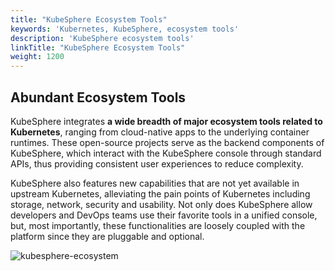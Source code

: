 ```yaml
---
title: "KubeSphere Ecosystem Tools"
keywords: 'Kubernetes, KubeSphere, ecosystem tools'
description: 'KubeSphere ecosystem tools'
linkTitle: "KubeSphere Ecosystem Tools"
weight: 1200
---
```


## Abundant Ecosystem Tools

KubeSphere integrates **a wide breadth of major ecosystem tools related to Kubernetes**, ranging from cloud-native apps to the underlying container runtimes. These open-source projects serve as the backend components of KubeSphere, which interact with the KubeSphere console through standard APIs, thus providing consistent user experiences to reduce complexity.

KubeSphere also features new capabilities that are not yet available in upstream Kubernetes, alleviating the pain points of Kubernetes including storage, network, security and usability. Not only does KubeSphere allow developers and DevOps teams use their favorite tools in a unified console, but, most importantly, these functionalities are loosely coupled with the platform since they are pluggable and optional.

![kubesphere-ecosystem](/images/docs/introduction/kubesphere-ecosystem/kubesphere-ecosystem.png)